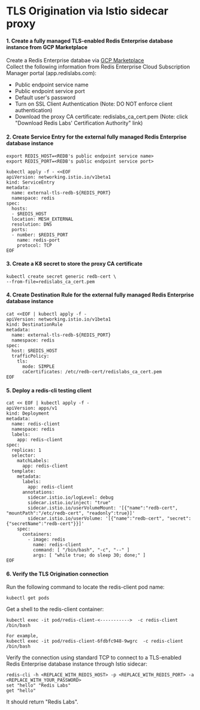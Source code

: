 # TLS Origination via Istio sidecar proxy



#### 1. Create a fully managed TLS-enabled Redis Enterprise database instance from GCP Marketplace
Create a Redis Enterprise databae via [GCP Marketplace](https://console.cloud.google.com/marketplace/details/redislabs-public/redis-enterprise)    
Collect the following information from Redis Enterprise Cloud Subscription Manager portal (app.redislabs.com):  
* Public endpoint service name  
* Public endpoint service port   
* Default user's password    
* Turn on SSL Client Authentication (Note: DO NOT enforce client authentication)
* Download the proxy CA certificate: redislabs_ca_cert.pem (Note: click "Download Redis Labs' Certification Authority" link)


  
#### 2. Create Service Entry for the external fully managed Redis Enterprise database instance
```
export REDIS_HOST=<REDB's public endpoint service name>
export REDIS_PORT=<REDB's public endpoint service port>
```  
```
kubectl apply -f - <<EOF
apiVersion: networking.istio.io/v1beta1
kind: ServiceEntry
metadata:
  name: external-tls-redb-${REDIS_PORT}
  namespace: redis
spec:
  hosts:
  - $REDIS_HOST
  location: MESH_EXTERNAL
  resolution: DNS
  ports:
  - number: $REDIS_PORT
    name: redis-port
    protocol: TCP  
EOF
```
   

#### 3. Create a K8 secret to store the proxy CA certificate
```
kubectl create secret generic redb-cert \
--from-file=redislabs_ca_cert.pem
```

   
#### 4. Create Destination Rule for the external fully managed Redis Enterprise database instance
```
cat <<EOF | kubectl apply -f -
apiVersion: networking.istio.io/v1beta1
kind: DestinationRule
metadata:
  name: external-tls-redb-${REDIS_PORT}
  namespace: redis
spec:
  host: $REDIS_HOST
  trafficPolicy:
    tls:
      mode: SIMPLE
      caCertificates: /etc/redb-cert/redislabs_ca_cert.pem
EOF
```  
  

#### 5. Deploy a redis-cli testing client
```
cat << EOF | kubectl apply -f -
apiVersion: apps/v1
kind: Deployment
metadata:
  name: redis-client
  namespace: redis
  labels:
    app: redis-client
spec:
  replicas: 1
  selector:
    matchLabels:
      app: redis-client
  template:
    metadata:
      labels:
        app: redis-client
      annotations:
        sidecar.istio.io/logLevel: debug
        sidecar.istio.io/inject: "true"
        sidecar.istio.io/userVolumeMount: '[{"name":"redb-cert", "mountPath":"/etc/redb-cert", "readonly":true}]'
        sidecar.istio.io/userVolume: '[{"name":"redb-cert", "secret":{"secretName":"redb-cert"}}]'
    spec:
      containers:
        - image: redis
          name: redis-client
          command: [ "/bin/bash", "-c", "--" ]
          args: [ "while true; do sleep 30; done;" ]
EOF
```
  

#### 6. Verify the TLS Origination connection
Run the following command to locate the redis-client pod name:  
```
kubectl get pods
```
Get a shell to the redis-client container:  
```
kubectl exec -it pod/redis-client-<----------->  -c redis-client  /bin/bash
  
For example,
kubectl exec -it pod/redis-client-6fdbfc948-9wgrc  -c redis-client  /bin/bash
```
Verify the connection using standard TCP to connect to a TLS-enabled Redis Enterprise database instance through Istio sidecar:  
```
redis-cli -h <REPLACE_WITH_REDIS_HOST> -p <REPLACE_WITH_REDIS_PORT> -a <REPLACE_WITH_YOUR_PASSWORD>
set "hello" "Redis Labs"
get "hello"
```
It should return "Redis Labs".  
  


